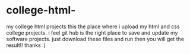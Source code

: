 # college-html-
my college html projects
this the place where i upload my html and css college projects. i feel git hub is the right place to save and update my software projects.
just download these files and run then you will get the result!! 
thanks :) 
